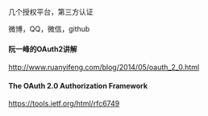 几个授权平台，第三方认证

微博，QQ，微信，github

 

 

#### 阮一峰的OAuth2讲解

http://www.ruanyifeng.com/blog/2014/05/oauth_2_0.html



#### The OAuth 2.0 Authorization Framework


https://tools.ietf.org/html/rfc6749